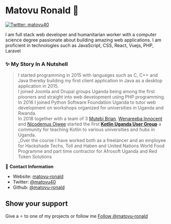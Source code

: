 # Matovu Ronald 👋

[![Twitter: matovu40](https://img.shields.io/twitter/follow/matovu40.svg?style=social)](https://twitter.com/matovu40)

I am full stack web developer and humanitarian worker with a computer science degree passionate about building amazing web applications.
I am proficient in technologies such as JavaScript, CSS, React, Vuejs, PHP, Laravel

### ✨ My Story In A Nutshell
>I started programming in 2015 with languages such as C, C++ and Java thereby building my first client application in Java as a desktop application in 2015.   
>I joined Joomla and Drupal groups Uganda being among the first piooners and straight into web development using PHP programming. In 2016 I joined Python Software Foundation Uganda to tutor web development on workshops organized for universities in Uganda and Rwanda.  
>In 2018 together with a team of 3 [Mutebi Brian](https://github.com/mutebibrian), [Wenareeba Innocent](https://github.com/wandieinnocents) and [
Nicodemus Ojwee](https://github.com/ojaynico) started the first [**Kotlin Uganda User Group**](https://www.facebook.com/kotlinugandausergroup/) a community for teaching Kotlin to various universities and hubs in Uganda.   
>_Over the course I have worked both as a freelancer and an employee for Hackshade Techs, Toll and Haben and United Nations World Food Programme and part time contractor for Afrosoft Uganda and Red Token Solutions



👤 **Contact Information**

- Website: [matovu-ronald](https://github.com/matovu-ronald)
- Twitter: [@matovu40](https://twitter.com/matovu40)
- Github: [@matovu-ronald](https://github.com/matovu-ronald)

## Show your support

Give a ⭐️ to one of my projects or follow me <!-- Place this tag where you want the button to render. -->
<a class="github-button" href="https://github.com/matovu-ronald" data-color-scheme="no-preference: light; light: light; dark: dark;" data-size="large" data-show-count="true" aria-label="Follow @matovu-ronald on GitHub">Follow @matovu-ronald</a>
